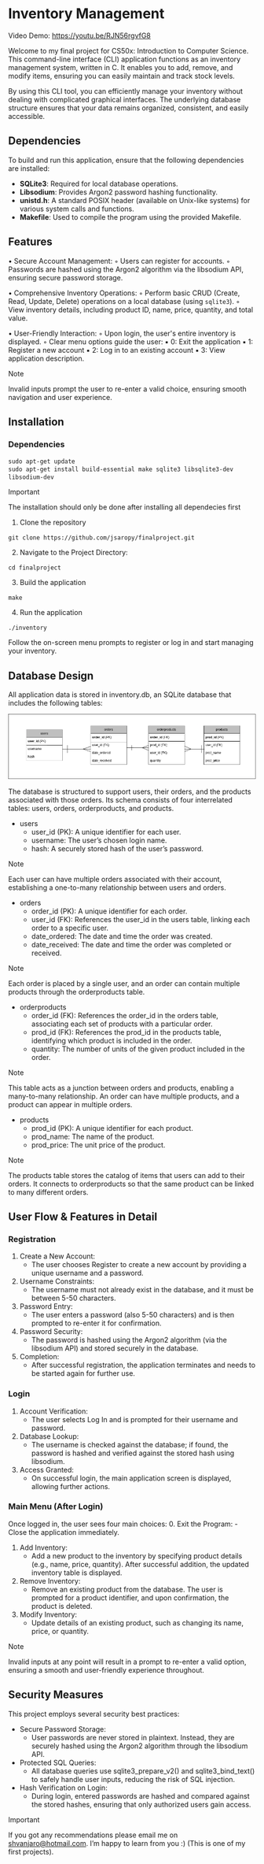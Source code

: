 # Inventory Management

Video Demo: https://youtu.be/RJN56rgvfG8

Welcome to my final project for CS50x: Introduction to Computer Science. This command-line interface (CLI) application functions as an inventory management system, written in C. It enables you to add, remove, and modify items, ensuring you can easily maintain and track stock levels.

By using this CLI tool, you can efficiently manage your inventory without dealing with complicated graphical interfaces. The underlying database structure ensures that your data remains organized, consistent, and easily accessible.

## Dependencies
To build and run this application, ensure that the following dependencies are installed:
- **SQLite3**: Required for local database operations.
- **Libsodium**: Provides Argon2 password hashing functionality.
- **unistd.h**: A standard POSIX header (available on Unix-like systems) for various system calls and functions.
- **Makefile**: Used to compile the program using the provided Makefile.

## Features
• Secure Account Management:
    ◦ Users can register for accounts.
    ◦ Passwords are hashed using the Argon2 algorithm via the libsodium API, ensuring secure password storage.

• Comprehensive Inventory Operations:
    ◦ Perform basic CRUD (Create, Read, Update, Delete) operations on a local database (using `sqlite3`).
    ◦ View inventory details, including product ID, name, price, quantity, and total value.

• User-Friendly Interaction:
    ◦ Upon login, the user's entire inventory is displayed.
    ◦ Clear menu options guide the user:
        ▪ 0: Exit the application
        ▪ 1: Register a new account
        ▪ 2: Log in to an existing account
        ▪ 3: View application description.

>[!NOTE] 
> Invalid inputs prompt the user to re-enter a valid choice, ensuring smooth navigation and user experience.

## Installation
### Dependencies
```
sudo apt-get update
sudo apt-get install build-essential make sqlite3 libsqlite3-dev libsodium-dev
```
> [!IMPORTANT]
> The installation should only be done after installing all dependecies first

1. Clone the repository
```
git clone https://github.com/jsaropy/finalproject.git
```

2. Navigate to the Project Directory:
```
cd finalproject
```

3. Build the application
```
make
```

4. Run the application
```
./inventory
```

Follow the on-screen menu prompts to register or log in and start managing your inventory.

## Database Design
All application data is stored in inventory.db, an SQLite database that includes the following tables:

![Database](assets/DB-finalproject.png)

The database is structured to support users, their orders, and the products associated with those orders. Its schema consists of four interrelated tables: users, orders, orderproducts, and products.

- users
    - user_id (PK): A unique identifier for each user.
    - username: The user’s chosen login name.
    - hash: A securely stored hash of the user’s password.

> [!NOTE]
> Each user can have multiple orders associated with their account, establishing a one-to-many relationship between users and orders.

- orders
    - order_id (PK): A unique identifier for each order.
    - user_id (FK): References the user_id in the users table, linking each order to a specific user.
    - date_ordered: The date and time the order was created.
    - date_received: The date and time the order was completed or received.

> [!NOTE]
> Each order is placed by a single user, and an order can contain multiple products through the orderproducts table.

- orderproducts
    - order_id (FK): References the order_id in the orders table, associating each set of products with a particular order.
    - prod_id (FK): References the prod_id in the products table, identifying which product is included in the order.
    - quantity: The number of units of the given product included in the order.

> [!NOTE]
> This table acts as a junction between orders and products, enabling a many-to-many relationship. An order can have multiple products, and a product can appear in multiple orders.

- products
    - prod_id (PK): A unique identifier for each product.
    - prod_name: The name of the product.
    - prod_price: The unit price of the product.

> [!NOTE]
> The products table stores the catalog of items that users can add to their orders. It connects to orderproducts so that the same product can be linked to many different orders.

## User Flow & Features in Detail
### Registration
1. Create a New Account:
    - The user chooses Register to create a new account by providing a unique username and a password.
2. Username Constraints:
    - The username must not already exist in the database, and it must be between 5-50 characters.
3. Password Entry:
    - The user enters a password (also 5-50 characters) and is then prompted to re-enter it for confirmation.
4. Password Security:
    - The password is hashed using the Argon2 algorithm (via the libsodium API) and stored securely in the database.
5. Completion:
    - After successful registration, the application terminates and needs to be started again for further use.

### Login
1. Account Verification:
    - The user selects Log In and is prompted for their username and password.
2. Database Lookup:
    - The username is checked against the database; if found, the password is hashed and verified against the stored hash using libsodium.
3. Access Granted:
    - On successful login, the main application screen is displayed, allowing further actions.

### Main Menu (After Login)
Once logged in, the user sees four main choices:
0. Exit the Program:
    - Close the application immediately.
1. Add Inventory:
    - Add a new product to the inventory by specifying product details (e.g., name, price, quantity). After successful addition, the updated inventory table is displayed.
2. Remove Inventory:
    - Remove an existing product from the database. The user is prompted for a product identifier, and upon confirmation, the product is deleted.
3. Modify Inventory:
    - Update details of an existing product, such as changing its name, price, or quantity.

> [!NOTE]
> Invalid inputs at any point will result in a prompt to re-enter a valid option, ensuring a smooth and user-friendly experience throughout.

## Security Measures
This project employs several security best practices:
- Secure Password Storage:
    - User passwords are never stored in plaintext. Instead, they are securely hashed using the Argon2 algorithm through the libsodium API.
- Protected SQL Queries:
    - All database queries use sqlite3_prepare_v2() and sqlite3_bind_text() to safely handle user inputs, reducing the risk of SQL injection.
- Hash Verification on Login:
    - During login, entered passwords are hashed and compared against the stored hashes, ensuring that only authorized users gain access.

> [!IMPORTANT]
> If you got any recommendations please email me on shvanjaro@hotmail.com. I’m happy to learn from you :) (This is one of my first projects).
